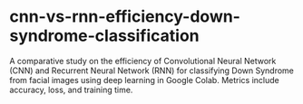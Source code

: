 # cnn-vs-rnn-efficiency-down-syndrome-classification
A comparative study on the efficiency of Convolutional Neural Network (CNN) and Recurrent Neural Network (RNN) for classifying Down Syndrome from facial images using deep learning in Google Colab. Metrics include accuracy, loss, and training time.
